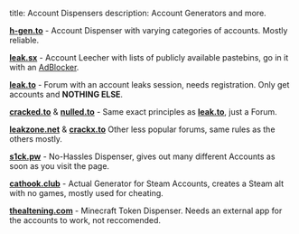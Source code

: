 title: Account Dispensers
description: Account Generators and more.

[**h-gen.to**](https://h-gen.to) - Account Dispenser with varying categories of accounts. Mostly reliable.

[**leak.sx**](https://leak.sx) - Account Leecher with lists of publicly available pastebins, go in it with an [AdBlocker](https://ublockorigin.com/).

[**leak.to**](https://leak.to/forum/21-premium-accounts/) - Forum with an account leaks session, needs registration. Only get accounts and __NOTHING ELSE__.

[**cracked.to**](https://cracked.to/Forum-Accounts) & [**nulled.to**](https://nulled.to/forum/43-accounts/) - Same exact principles as [**leak.to**](https://leak.to/forum/21-premium-accounts/), just a Forum.

[**leakzone.net**](https://leakzone.net/Forum-Accounts) & [**crackx.to**](https://crackx.to/Forum-Accounts) Other less popular forums, same rules as the others mostly.

[**s1ck.pw**](https://s1ck.pw/dispenser.php) - No-Hassles Dispenser, gives out many different Accounts as soon as you visit the page.

[**cathook.club**](https://accgen.cathook.club/) - Actual Generator for Steam Accounts, creates a Steam alt with no games, mostly used for cheating.

[**thealtening.com**](https://thealtening.com/free/free-minecraft-alts) - Minecraft Token Dispenser. Needs an external app for the accounts to work, not reccomended.

